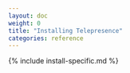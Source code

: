 ```yaml
---
layout: doc
weight: 0
title: "Installing Telepresence"
categories: reference
---
```


{% include install-specific.md %}
